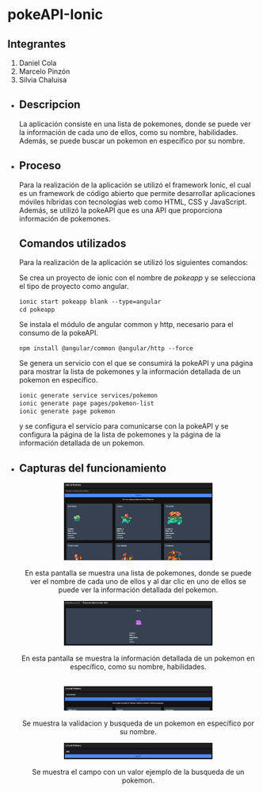 <h1>pokeAPI-Ionic</h1>

<h2>Integrantes</h2>
<ol>
  <li>Daniel Cola</li>
  <li>Marcelo Pinzón</li>
  <li>Silvia Chaluisa</li>
</ol>

<ul>
  <li>
    <h2>Descripcion</h2>
      <p>La aplicación consiste en una lista de pokemones, donde 
      se puede ver la información de cada uno de ellos, como su
      nombre, habilidades. Además, se puede buscar un
      pokemon en específico por su nombre.</p>
  </li>
  <li>
    <h2>Proceso</h2>
    <p>Para la realización de la aplicación se utilizó el framework
    Ionic, el cual es un framework de código abierto que permite
    desarrollar aplicaciones móviles híbridas con tecnologías web
    como HTML, CSS y JavaScript. Además, se utilizó la pokeAPI
    que es una API que proporciona información de pokemones.</p>
    <h2>Comandos utilizados</h2>
    <p>Para la realización de la aplicación se utilizó los
    siguientes comandos:</p>
    <p>
      Se crea un proyecto de ionic con el nombre de
      <em> pokeapp </em>
      y se selecciona el tipo de proyecto como angular.
    </p>
    <pre><code>ionic start pokeapp blank --type=angular
cd pokeapp</code></pre>
    <p>
      Se instala el módulo de angular common y http,
      necesario para el consumo de la pokeAPI.
    </p>
    <pre><code>npm install @angular/common @angular/http --force</code></pre>
    <p>
      Se genera un servicio con el que se consumirá la pokeAPI
      y una página para mostrar la lista de pokemones y la
      información detallada de un pokemon en específico.
    </p>
    <pre><code>ionic generate service services/pokemon
ionic generate page pages/pokemon-list
ionic generate page pokemon</code></pre>
  <p>
    y se configura el servicio para comunicarse con la
    pokeAPI y se configura la página de la lista de pokemones
    y la página de la información detallada de un pokemon.
  </p>
  </li>
  <li>
    <h2>Capturas del funcionamiento</h2>
    <div align="center">
      <img src="screenshoots/Vista-lista.png" alt="Vista lista" width="300"/>
      <p>
        En esta pantalla se muestra una lista de pokemones,
        donde se puede ver el nombre de cada uno de ellos y
        al dar clic en uno de ellos se puede ver la información
        detallada del pokemon.
      </p>
    </div>
    <div align="center">
      <img src="screenshoots/Vista-detalle.png" alt="Vista detalle" width="300"/>
      <p>
        En esta pantalla se muestra la información detallada
        de un pokemon en específico, como su nombre, habilidades.
      </p>
      <br/>
    </div>
    <div align="center">
      <img src="screenshoots/Vista-busqueda.png" alt="Vista busqueda" width="300"/>
      <p>
        Se muestra la validacion y busqueda de un pokemon en
        específico por su nombre.
      </p>
      <img
        src="screenshoots/Vista-busqueda-2.png"
        alt="Vista busqueda 2"
        width= "300"
      />
      <p>
        Se muestra el campo con un valor ejemplo de la
        busqueda de un pokemon.
      </p>
    </div>
  </li>
</ul>

